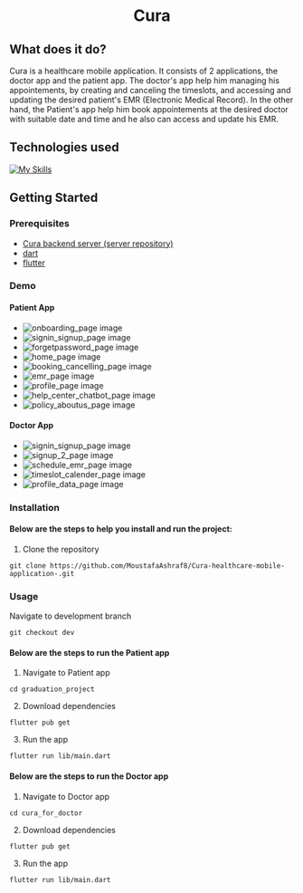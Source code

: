 <!-- # Cura-healthcare-mobile-application- -->

# <center >Cura</center>

## What does it do?

Cura is a healthcare mobile application. It consists of 2 applications, the doctor app and the patient app. The doctor's app help him managing his appointements, by creating and canceling the timeslots, and accessing and updating the desired patient's EMR (Electronic Medical Record). In the other hand, the Patient's app help him book appointements at the desired doctor with suitable date and time and he also can access and update his EMR.

## Technologies used

[![My Skills](https://skillicons.dev/icons?i=dart,flutter)](https://skillicons.dev)

## Getting Started

### Prerequisites

- [Cura backend server (server repository)](https://github.com/MoustafaAshraf8/Cura_backend_server)
- [dart](https://dart.dev/)
- [flutter](https://flutter.dev/)

### Demo

#### Patient App

- ![onboarding_page image](./demo/patient_app/onboarding_page.png "onboarding_page Page")
- ![signin_signup_page image](./demo/patient_app/signin_signup_page.jpg "signin_signup_page Page")
- ![forgetpassword_page image](./demo/patient_app/forgetpassword_page.jpg "forgetpassword_page Page")
- ![home_page image](./demo/patient_app/home_page.jpg "home_page Page")
- ![booking_cancelling_page image](./demo/patient_app/booking_cancelling_page.jpg "booking_cancelling_page Page")
- ![emr_page image](./demo/patient_app/emr_page.jpg "emr_page Page")
- ![profile_page image](./demo/patient_app/profile_page.jpg "profile_page Page")
- ![help_center_chatbot_page image](./demo/patient_app/help_center_chatbot_page.jpg "help_center_chatbot_page Page")
- ![policy_aboutus_page image](./demo/patient_app/policy_aboutus_page.jpg "policy_aboutus_page Page")

#### Doctor App

- ![signin_signup_page image](./demo/doctor_app/signin_signup_page.jpg "signin_signup_page Page")
- ![signup_2_page image](./demo/doctor_app/signup_2_page.jpg "signup_2_page Page")
- ![schedule_emr_page image](./demo/doctor_app/schedule_emr_page.jpg "schedule_emr_page Page")
- ![timeslot_calender_page image](./demo/doctor_app/timeslot_calender_page.jpg "timeslot_calender_page Page")
- ![profile_data_page image](./demo/doctor_app/profile_data_page.jpg "profile_data_page Page")

### Installation

#### Below are the steps to help you install and run the project:

1. Clone the repository

```
git clone https://github.com/MoustafaAshraf8/Cura-healthcare-mobile-application-.git
```

### Usage

Navigate to development branch

```
git checkout dev
```

#### Below are the steps to run the Patient app

1. Navigate to Patient app

```
cd graduation_project
```

2. Download dependencies

```
flutter pub get
```

3. Run the app

```
flutter run lib/main.dart
```

#### Below are the steps to run the Doctor app

1. Navigate to Doctor app

```
cd cura_for_doctor
```

2. Download dependencies

```
flutter pub get
```

3. Run the app

```
flutter run lib/main.dart
```
